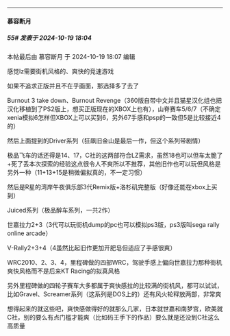 ﻿
*****

####  慕容断月  
##### 55#       发表于 2024-10-19 18:04

 本帖最后由 慕容断月 于 2024-10-19 18:07 编辑 

感觉lz需要街机风格的、爽快的竞速游戏

如果不追求正版并且不在乎画面，那选择多了去了

Burnout 3 take down、Burnout Revenge（360版自带中文并且猫星汉化组也把汉化移植到了PS2版上，想买正版现在的XBOX上也有），山脊赛车5/6/7（不确定xenia模拟6怎样但XBOX上可以买到6，另外67手感和psp的一致但5是比较接近4的）

然后上面提到的Driver系列（狂飙旧金山是最后一作，但这个系列带剧情）

极品飞车的话还得是14、17，C社的这两部符合LZ需求，虽然18也可以但车太脆了+死了丢本次探索的经验这点很令人不爽所以不推荐，其他旧作也可以玩但风格是另外一种（11+13+15是稍微偏拟真的，不一定习惯）

然后是R星的湾岸午夜俱乐部3代Remix版+洛杉矶完整版（好像还能在xbox上买到）

Juiced系列（极品醉车系列，一共2作）

世嘉拉力2+3（3代可以玩街机dump的pc也可以模拟ps3版，ps3版叫sega rally online arcade）

V-Rally2+3+4（4虽然比起旧作更加开肥皂但适应了手感很爽）

WRC2010、2、3、4，里程碑做的四部WRC，驾驶手感上偏向世嘉拉力那种街机爽快风格而不是后来KT Racing的拟真风格

另外里程碑做的四轮子赛车大多都属于爽快感拉的比较满的街机风，都可以试试，比如Gravel、Screamer系列（这系列是DOS上的）还有风火轮释放两部，非常爽

想得起来的就这些吧，爽快感做得好的就那么几家，日本就世嘉和南梦宫，欧美就C社，别的要么有点门槛才能爽（比如码王手下的作品）要么就是还没到C社这么高质量

